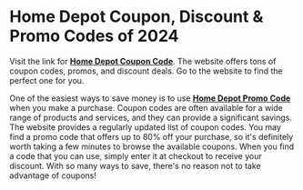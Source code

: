 # Home Depot Coupon, Discount & Promo Codes of 2024

Visit the link for **[Home Depot Coupon Code](https://pickedbox.com/coupon/home-depot-coupon-code/)**. The website offers tons of coupon codes, promos, and discount deals. Go to the website to find the perfect one for you.

One of the easiest ways to save money is to use **[Home Depot Promo Code](https://pickedbox.com/coupon/home-depot-coupon-code/)** when you make a purchase. Coupon codes are often available for a wide range of products and services, and they can provide a significant savings. The website provides a regularly updated list of coupon codes. You may find a promo code that offers up to 80% off your purchase, so it's definitely worth taking a few minutes to browse the available coupons. When you find a code that you can use, simply enter it at checkout to receive your discount. With so many ways to save, there's no reason not to take advantage of coupons!
